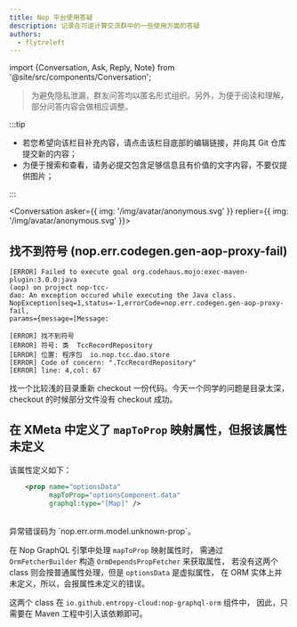```yaml
---
title: Nop 平台使用答疑
description: 记录在可逆计算交流群中的一些使用方面的答疑
authors:
  - flytreleft
---
```


import {Conversation, Ask, Reply, Note} from '@site/src/components/Conversation';

> 为避免隐私泄漏，群友问答均以匿名形式组织。另外，为便于阅读和理解，部分问答内容会做相应调整。

:::tip

- 若您希望向该栏目补充内容，请点击该栏目底部的编辑链接，并向其 Git 仓库提交新的内容；
- 为便于搜索和查看，请务必提交包含足够信息且有价值的文字内容，不要仅提供图片；

:::

<Conversation
asker={{ img: '/img/avatar/anonymous.svg' }}
replier={{ img: '/img/avatar/anonymous.svg' }}>

<Ask>

## 找不到符号 (nop.err.codegen.gen-aop-proxy-fail)

```log
[ERROR] Failed to execute goal org.codehaus.mojo:exec-maven-plugin:3.0.0:java 
(aop) on project nop-tcc-dao: An exception occured while executing the Java class. 
NopException[seq=1,status=-1,errorCode=nop.err.codegen.gen-aop-proxy-fail,
params={message=[Message:

[ERROR] 找不到符号
[ERROR] 符号: 类  TccRecordRepository
[ERROR] 位置: 程序包  io.nop.tcc.dao.store
[ERROR] Code of concern: ".TccRecordRepository"
[ERROR] line: 4,col: 67
```

</Ask>

<Reply>

找一个比较浅的目录重新 checkout 一份代码。今天一个同学的问题是目录太深，
checkout 的时候部分文件没有 checkout 成功。

</Reply>

<Ask>

## 在 XMeta 中定义了 `mapToProp` 映射属性，但报该属性未定义

该属性定义如下：

```xml
    <prop name="optionsData"
          mapToProp="optionsComponent.data"
          graphql:type="[Map]" />
```
<br/>
异常错误码为 `nop.err.orm.model.unknown-prop`。

</Ask>

<Reply>

在 Nop GraphQL 引擎中处理 `mapToProp` 映射属性时，
需通过 `OrmFetcherBuilder` 构造 `OrmDependsPropFetcher` 来获取属性，
若没有这两个 class 则会按普通属性处理，但是 `optionsData` 是虚拟属性，
在 ORM 实体上并未定义，所以，会报属性未定义的错误。

这两个 class 在 `io.github.entropy-cloud:nop-graphql-orm` 组件中，
因此，只需要在 Maven 工程中引入该依赖即可。

</Reply>

</Conversation>
